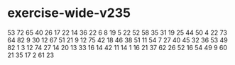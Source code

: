 # exercise-wide-v235
53
72
65
40
26
17
22
14
36
22
6
8
19
5
22
52
58
35
31
19
25
44
50
4
22
73
64
82
9
30
12
67
51
21
9
12
75
42
18
46
38
51
11
54
7
27
40
45
32
36
53
49
82
1
3
12
74
27
14
20
13
33
16
14
42
11
14
1
16
21
37
62
26
52
16
54
49
9
60
21
35
17
2
61
23
